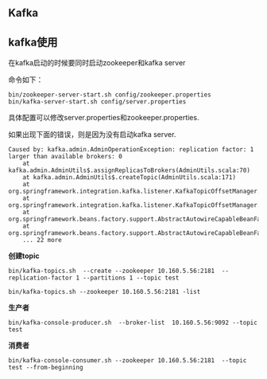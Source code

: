 Kafka
---

## kafka使用

在kafka启动的时候要同时启动zookeeper和kafka server

命令如下：
```
bin/zookeeper-server-start.sh config/zookeeper.properties
bin/kafka-server-start.sh config/server.properties
```
具体配置可以修改server.properties和zookeeper.properties.

如果出现下面的错误，则是因为没有启动kafka server.

    Caused by: kafka.admin.AdminOperationException: replication factor: 1 larger than available brokers: 0
        at kafka.admin.AdminUtils$.assignReplicasToBrokers(AdminUtils.scala:70)
        at kafka.admin.AdminUtils$.createTopic(AdminUtils.scala:171)
        at org.springframework.integration.kafka.listener.KafkaTopicOffsetManager.createCompactedTopicIfNotFound(KafkaTopicOffsetManager.java:268)
        at org.springframework.integration.kafka.listener.KafkaTopicOffsetManager.afterPropertiesSet(KafkaTopicOffsetManager.java:210)
        at org.springframework.beans.factory.support.AbstractAutowireCapableBeanFactory.invokeInitMethods(AbstractAutowireCapableBeanFactory.java:1637)
        at org.springframework.beans.factory.support.AbstractAutowireCapableBeanFactory.initializeBean(AbstractAutowireCapableBeanFactory.java:1574)
        ... 22 more

**创建topic**

    bin/kafka-topics.sh  --create --zookeeper 10.160.5.56:2181  --replication-factor 1 --partitions 1 --topic test

    bin/kafka-topics.sh --zookeeper 10.160.5.56:2181 -list

**生产者**

    bin/kafka-console-producer.sh  --broker-list  10.160.5.56:9092 --topic test

**消费者**

    bin/kafka-console-consumer.sh --zookeeper 10.160.5.56:2181  --topic test --from-beginning
